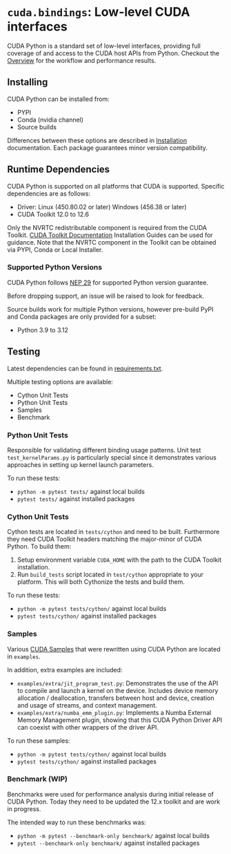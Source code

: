 # `cuda.bindings`: Low-level CUDA interfaces

CUDA Python is a standard set of low-level interfaces, providing full coverage of and access to the CUDA host APIs from Python. Checkout the [Overview](https://nvidia.github.io/cuda-python/cuda-bindings/latest/overview.html) for the workflow and performance results.

## Installing

CUDA Python can be installed from:

* PYPI
* Conda (nvidia channel)
* Source builds

Differences between these options are described in [Installation](https://nvidia.github.io/cuda-python/cuda-bindings/latest/install.html) documentation. Each package guarantees minor version compatibility.

## Runtime Dependencies

CUDA Python is supported on all platforms that CUDA is supported. Specific dependencies are as follows:

* Driver: Linux (450.80.02 or later) Windows (456.38 or later)
* CUDA Toolkit 12.0 to 12.6

Only the NVRTC redistributable component is required from the CUDA Toolkit. [CUDA Toolkit Documentation](https://docs.nvidia.com/cuda/index.html) Installation Guides can be used for guidance. Note that the NVRTC component in the Toolkit can be obtained via PYPI, Conda or Local Installer.

### Supported Python Versions

CUDA Python follows [NEP 29](https://numpy.org/neps/nep-0029-deprecation_policy.html) for supported Python version guarantee.

Before dropping support, an issue will be raised to look for feedback.

Source builds work for multiple Python versions, however pre-build PyPI and Conda packages are only provided for a subset:

* Python 3.9 to 3.12

## Testing

Latest dependencies can be found in [requirements.txt](https://github.com/NVIDIA/cuda-python/blob/main/cuda_bindings/requirements.txt).

Multiple testing options are available:

* Cython Unit Tests
* Python Unit Tests
* Samples
* Benchmark

### Python Unit Tests

Responsible for validating different binding usage patterns. Unit test `test_kernelParams.py` is particularly special since it demonstrates various approaches in setting up kernel launch parameters.

To run these tests:
* `python -m pytest tests/` against local builds
* `pytest tests/` against installed packages

### Cython Unit Tests

Cython tests are located in `tests/cython` and need to be built. Furthermore they need CUDA Toolkit headers matching the major-minor of CUDA Python. To build them:

1. Setup environment variable `CUDA_HOME` with the path to the CUDA Toolkit installation.
2. Run `build_tests` script located in `test/cython` appropriate to your platform. This will both Cythonize the tests and build them.

To run these tests:
* `python -m pytest tests/cython/` against local builds
* `pytest tests/cython/` against installed packages

### Samples

Various [CUDA Samples](https://github.com/NVIDIA/cuda-samples/tree/master) that were rewritten using CUDA Python are located in `examples`.

In addition, extra examples are included:

* `examples/extra/jit_program_test.py`: Demonstrates the use of the API to compile and
  launch a kernel on the device. Includes device memory allocation /
  deallocation, transfers between host and device, creation and usage of
  streams, and context management.
* `examples/extra/numba_emm_plugin.py`: Implements a Numba External Memory Management
  plugin, showing that this CUDA Python Driver API can coexist with other
  wrappers of the driver API.

To run these samples:
* `python -m pytest tests/cython/` against local builds
* `pytest tests/cython/` against installed packages

### Benchmark (WIP)

Benchmarks were used for performance analysis during initial release of CUDA Python. Today they need to be updated the 12.x toolkit and are work in progress.

The intended way to run these benchmarks was:
* `python -m pytest --benchmark-only benchmark/` against local builds
* `pytest --benchmark-only benchmark/` against installed packages
